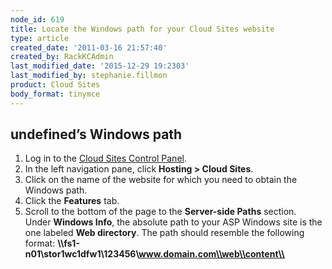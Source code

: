 ```yaml
---
node_id: 619
title: Locate the Windows path for your Cloud Sites website
type: article
created_date: '2011-03-16 21:57:40'
created_by: RackKCAdmin
last_modified_date: '2015-12-29 19:2303'
last_modified_by: stephanie.fillmon
product: Cloud Sites
body_format: tinymce
---
```


undefined&rsquo;s Windows path
----------------------------------

1.  Log in to the [Cloud Sites Control
    Panel](https://manage.rackspacecloud.com).
2.  In the left navigation pane, click **Hosting \> Cloud Sites**.
3.  Click on the name of the website for which you need to obtain the
    Windows path.
4.  Click the **Features** tab.
5.  Scroll to the bottom of the page to the **Server-side Paths**
    section.\
     Under **Windows Info**, the absolute path to your ASP Windows site
    is the one labeled **Web directory**. The path should resemble the
    following format:
    **\\\\fs1-n01\\stor1wc1dfw1\\123456\\www.domain.com\\web\\content\\**


